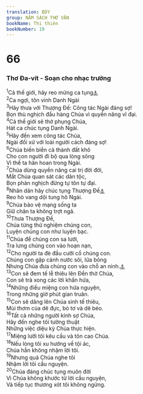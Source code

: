 ```yaml
---
translation: BDY
group: NĂM SÁCH THƠ VĂN
bookName: Thi thiên 
bookNumber: 19
---
```


<div class="title"><h1>66</h1><h3>Thơ Đa-vít - Soạn cho nhạc trưởng</h3></div>
<span class="verse thi_66_1"><sup>1</sup>Cả thế giới, hãy reo mừng ca tụng<a href="#" data-toggle="tooltip" data-placement="bottom" title="Nt làm ồn ào cách vui mừng">⚓</a><br/></span>
<span class="verse thi_66_2"><sup>2</sup>Ca ngợi, tôn vinh Danh Ngài<br/></span>
<span class="verse thi_66_3"><sup>3</sup>Hãy thưa với Thượng Đế: Công tác Ngài đáng sợ!<br/>Bọn thù nghịch đầu hàng Chúa vì quyền năng vĩ đại.<br/></span>
<span class="verse thi_66_4"><sup>4</sup>Cả thế giới sẽ thờ phụng Chúa,<br/>Hát ca chúc tụng Danh Ngài.<br/></span>
<span class="verse thi_66_5"><sup>5</sup>Hãy đến xem công tác Chúa,<br/>Ngài đối xử với loài người cách đáng sợ!<br/></span>
<span class="verse thi_66_6"><sup>6</sup>Chúa biến biển cả thành đất khô<br/>Cho con người đi bộ qua lòng sông<br/>Vì thế ta hân hoan trong Ngài.<br/></span>
<span class="verse thi_66_7"><sup>7</sup>Chúa dùng quyền năng cai trị đời đời,<br/>Mắt Chúa quan sát các dân tộc,<br/>Bọn phản nghịch đừng tự tôn tự đại.<br/></span>
<span class="verse thi_66_8"><sup>8</sup>Nhân dân hãy chúc tụng Thượng Đế<a href="#" data-toggle="tooltip" data-placement="bottom" title="Thượng Đế ta">⚓</a><br/>Reo hò vang dội tung hô Ngài.<br/></span>
<span class="verse thi_66_9"><sup>9</sup>Chúa bảo vệ mạng sống ta<br/>Giữ chân ta không trợt ngã.<br/></span>
<span class="verse thi_66_10"><sup>10</sup>Thưa Thượng Đế,<br/>Chúa từng thử nghiệm chúng con,<br/>Luyện chúng con như luyện bạc.<br/></span>
<span class="verse thi_66_11"><sup>11</sup>Chúa để chúng con sa lưới,<br/>Tra lưng chúng con vào hoạn nạn,<br/></span>
<span class="verse thi_66_12"><sup>12</sup>Cho người ta đè đầu cưỡi cổ chúng con.<br/>Chúng con gặp cảnh nước sôi, lửa bỏng<br/>Nhưng Chúa đưa chúng con vào chỗ an ninh.<a href="#" data-toggle="tooltip" data-placement="bottom" title="Nt rộng rãi">⚓</a><br/></span>
<span class="verse thi_66_13"><sup>13</sup>Con sẽ đem tế lễ thiêu lên Đền thờ Chúa,<br/>Con sẽ trả xong các lời khấn hứa,<br/></span>
<span class="verse thi_66_14"><sup>14</sup>Những điều miệng con hứa nguyện,<br/>Trong những giờ phút gian truân.<br/></span>
<span class="verse thi_66_15"><sup>15</sup>Con sẽ dâng lên Chúa sinh tế thiêu,<br/>Mùi thơm của dê đực, bò tơ và dê béo.<br/></span>
<span class="verse thi_66_16"><sup>16</sup>Tất cả những người kính sợ Chúa,<br/>Hãy đến nghe tôi tường thuật<br/>Những việc diệu kỳ Chúa thực hiện.<br/></span>
<span class="verse thi_66_17"><sup>17</sup>Miệng lưỡi tôi kêu cầu và tôn cao Chúa.<br/></span>
<span class="verse thi_66_18"><sup>18</sup>Nếu lòng tôi xu hướng về tội ác,<br/>Chúa hẳn không nhậm lời tôi.<br/></span>
<span class="verse thi_66_19"><sup>19</sup>Nhưng quả Chúa nghe tôi<br/>Nhậm lời tôi cầu nguyện.<br/></span>
<span class="verse thi_66_20"><sup>20</sup>Chúa đáng chúc tụng muôn đời<br/>Vì Chúa không khước từ lời cầu nguyện,<br/>Và tiếp tục thương xót tôi không ngừng.</span>
